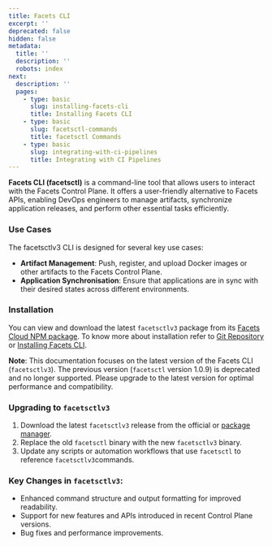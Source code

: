 ```yaml
---
title: Facets CLI
excerpt: ''
deprecated: false
hidden: false
metadata:
  title: ''
  description: ''
  robots: index
next:
  description: ''
  pages:
    - type: basic
      slug: installing-facets-cli
      title: Installing Facets CLI
    - type: basic
      slug: facetsctl-commands
      title: facetsctl Commands
    - type: basic
      slug: integrating-with-ci-pipelines
      title: Integrating with CI Pipelines
---
```

**Facets CLI (facetsctl)** is a command-line tool that allows users to interact with the Facets Control Plane. It offers a user-friendly alternative to Facets APIs, enabling DevOps engineers to manage artifacts, synchronize application releases, and perform other essential tasks efficiently. 

### Use Cases

The facetsctlv3 CLI is designed for several key use cases:

- **Artifact Management**: Push, register, and upload Docker images or other artifacts to the Facets Control Plane.
- **Application Synchronisation**: Ensure that applications are in sync with their desired states across different environments.

### Installation

You can view and download the latest `facetsctlv3` package from its <a href="https://www.npmjs.com/package/@facets-cloud/facetsctlv3" target="_blank">Facets Cloud NPM package</a>. To know more about installation refer to <a href="https://github.com/facets-cloud/facetsctl" target="_blank"> Git Repository</a> or [Installing Facets CLI](https://readme.facets.cloud/docs/installing-facets-cli#1-install-using-npm).

**Note**: This documentation focuses on the latest version of the Facets CLI (`facetsctlv3`). The previous version (`facetsctl` version 1.0.9) is deprecated and no longer supported. Please upgrade to the latest version for optimal performance and compatibility.

### Upgrading to `facetsctlv3`

1. Download the latest `facetsctlv3` release from the official or [package manager](https://readme.facets.cloud/docs/installing-facets-cli#1-install-using-npm).
2. Replace the old `facetsctl` binary with the new `facetsctlv3` binary.
3. Update any scripts or automation workflows that use `facetsctl` to reference `facetsctlv3`commands.

### Key Changes in `facetsctlv3`:

- Enhanced command structure and output formatting for improved readability.
- Support for new features and APIs introduced in recent Control Plane versions.
- Bug fixes and performance improvements.